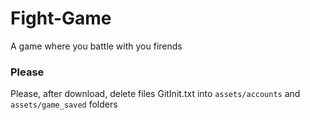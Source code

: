 # Fight-Game
A game where you battle with you firends

### Please
Please, after download, delete files GitInit.txt into `assets/accounts` and `assets/game_saved` folders